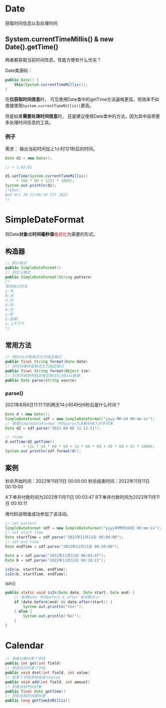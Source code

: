 # Date

获取时间信息以及处理时间

## System.currentTimeMillis() & new Date().getTime()

两者都获取当前时间信息，性能方便有什么优劣？

Date类源码：

```java
public Date() {
    this(System.currentTimeMillis());
}
```

在**仅获取时间信息**时，
可见使用Date类中的getTime方法逼格更高，但效率不如直接使用`System.currentTimeMillis()`更高。

但是如果**需要处理时间信息**时，
还是建议使用Date类中的方法，因为其中自带更多处理时间信息的工具。

### 例子

需求：
输出当前时间加上1小时121秒后的时间。

```java
Date d1 = new Date();

// + 1:02:01

d1.setTime(System.currentTimeMillis()
     + (60 * 60 + 121) * 1000);
System.out.println(d1);
/*$Out: 
Wed Oct 26 12:06:10 CST 2022
*/
```

# SimpleDateFormat

将Date**对象**或**时间毫秒值**<span style="color: red;">格式化</span>为需要的形式。

## 构造器

```java
// 默认格式
public SimpleDateFormat()
// 自定义格式
public SimpleDateFormat(String pattern)
/*
常用格式符号
y:年
M:月
d:日
H:时
m:分
s:秒
E:星期
a:上午下午
*/

```

## 常用方法

```java
// 将Date对象格式化为指定格式
public final String format(Date date)
// 将时间毫秒值格式化为指定格式
public final String format(Object tim)
// 将字符串按照指定格式格式化为Date数据
public Date parse(String source)
```

### parse()

2021年8月6日11:11:11的两天14小时49分6秒后是什么时间？

```java
Date d = new Date();
SimpleDateFormat sdf = new SimpleDateFormat("yyyy-MM-dd HH-mm-ss");
// 使用SimpleDateFormat 中的parse方法解析输入的字符串
Date d2 = sdf.parse("2021-08-06 11-11-11");

// +time
d.setTime(d2.getTime()
        + (2L * 24 * 60 * 60 + 14 * 60 * 60 + 49 * 60 + 6) * 1000);
System.out.println(sdf.format(d));

```

## 案例

秒杀开始时间：2022年11月11日 00:00:00
秒杀结束时间：2022年11月11日 00:10:00 

A下单并付款时间为2022年11月11日 00:03:47
B下单并付款时间为2022年11月11日 00:10:11

用代码说明谁成功参加了该活动。

```java
// set pattern
SimpleDateFormat sdf = new SimpleDateFormat("yyyy年MM月dd日 HH:mm:ss");
// set start time
Date startTime = sdf.parse("2022年11月11日 00:00:00");
// set end time
Date endTime = sdf.parse("2022年11月11日 00:10:00");

Date a = sdf.parse("2022年11月11日 00:03:47");
Date b = sdf.parse("2022年11月11日 00:10:11");

isIn(a, startTime, endTime);
isIn(b, startTime, endTime);
```

isIn()
```java
public static void isIn(Date date, Date start, Date end) {
    // 使用Date 中的before & after 来判断大小
    if (date.before(end) && date.after(start)) {
        System.out.println("Yes!");
    } else {
        System.out.println("No!");
    }
}
```

# Calendar

```java
// 获取日期中某个字段
public int get(int field)
// 修改日历中某个字段
public void dset(int field, int value)
// 给某个字段添加或减少value
public void add(int field, int amount)
// 获取当前时间对象
public final Date getTime()
// 获取当前时间毫秒值
public long getTimeInMillis()
```





